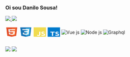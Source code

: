 ### Oi sou Danilo Sousa! 

<!--
**danilosousa/danilosousa** is a ✨ _special_ ✨ repository because its `README.md` (this file) appears on your GitHub profile.
-->

 <div>
  <a href="https://github.com/danilosousa">
    <img height="180em" src="https://github-readme-stats.vercel.app/api?username=danilosousa&show_icons=true&theme=chartreuse-dark"/>
    <img height="180em" src="https://github-readme-stats.vercel.app/api/top-langs/?username=danilosousa&layout=compact&langs_count=7&theme=chartreuse-dark"/>
  </a>
</div>
<div style="display: inline_block"><br>
  <img align="center" alt="HTML" height="30" width="40" src="https://raw.githubusercontent.com/devicons/devicon/master/icons/html5/html5-original.svg">
  <img align="center" alt="CSS" height="30" width="40" src="https://raw.githubusercontent.com/devicons/devicon/master/icons/css3/css3-original.svg">
  <img align="center" alt="Js" height="30" width="40" src="https://raw.githubusercontent.com/devicons/devicon/master/icons/javascript/javascript-plain.svg">
  <img align="center" alt="Ts" height="30" width="40" src="https://raw.githubusercontent.com/devicons/devicon/master/icons/typescript/typescript-plain.svg">
  <img align="center" alt="Vue js" height="30" width="40" src="https://cdn.jsdelivr.net/gh/devicons/devicon/icons/vuejs/vuejs-original.svg">
  <img align="center" alt="Node js" height="30" width="40" src="https://cdn.jsdelivr.net/gh/devicons/devicon/icons/nodejs/nodejs-plain.svg">
  <img align="center" alt="Graphql" height="30" width="50" src="https://cdn.jsdelivr.net/gh/devicons/devicon/icons/graphql/graphql-plain-wordmark.svg">
</div>
  
  ##
 
<div> 

  <a href="mailto:contato@danilosousa.developer@gmail.com"><img src="https://img.shields.io/badge/Gmail-D14836?style=for-the-badge&logo=gmail&logoColor=white" target="_blank"></a>
  <a href="https://www.linkedin.com/in/danilosousa" target="_blank"><img src="https://img.shields.io/badge/-LinkedIn-%230077B5?style=for-the-badge&logo=linkedin&logoColor=white" target="_blank"></a> 
 
</div>

